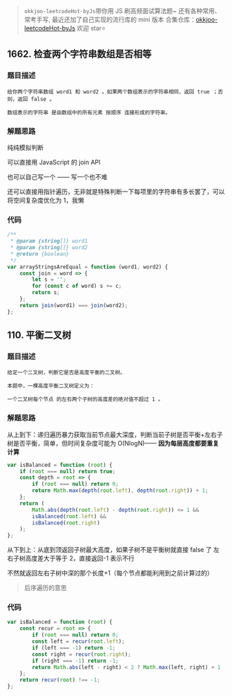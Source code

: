 > `okkjoo-leetcodeHot-byJs`带你用 JS 刷高频面试算法题~
> 还有各种常用、常考手写, 最近还加了自己实现的流行库的 mini 版本
> 合集仓库：[okkjoo-leetcodeHot-byJs](https://github.com/okkjoo/okkjoo-leetcodeHot-byJs)
> 欢迎 star⭐

## 1662. 检查两个字符串数组是否相等

### 题目描述

```
给你两个字符串数组 word1 和 word2 。如果两个数组表示的字符串相同，返回 true ；否则，返回 false 。

数组表示的字符串 是由数组中的所有元素 按顺序 连接形成的字符串。
```

### 解题思路

纯纯模拟判断

可以直接用 JavaScript 的 join API

也可以自己写一个 —— 写一个也不难

还可以直接用指针遍历，无非就是特殊判断一下每项里的字符串有多长罢了，可以将空间复杂度优化为 1，我懒

### 代码

```js
/**
 * @param {string[]} word1
 * @param {string[]} word2
 * @return {boolean}
 */
var arrayStringsAreEqual = function (word1, word2) {
	const join = word => {
		let s = '';
		for (const c of word) s += c;
		return s;
	};
	return join(word1) === join(word2);
};
```

## 110. 平衡二叉树

### 题目描述

```
给定一个二叉树，判断它是否是高度平衡的二叉树。

本题中，一棵高度平衡二叉树定义为：

一个二叉树每个节点 的左右两个子树的高度差的绝对值不超过 1 。
```

### 解题思路

从上到下：递归遍历暴力获取当前节点最大深度，判断当前子树是否平衡+左右子树是否平衡，简单，但时间复杂度可能为 O(NlogN)—— **因为每层高度都要重复计算**

```js
var isBalanced = function (root) {
	if (root === null) return true;
	const depth = root => {
		if (root === null) return 0;
		return Math.max(depth(root.left), depth(root.right)) + 1;
	};
	return (
		Math.abs(depth(root.left) - depth(root.right)) <= 1 &&
		isBalanced(root.left) &&
		isBalanced(root.right)
	);
};
```

从下到上：从底到顶返回子树最大高度，如果子树不是平衡树就直接 false 了
左右子树高度差大于等于 2，直接返回-1 表示不行

不然就返回左右子树中深的那个长度+1（每个节点都能利用到之前计算过的）

> 后序遍历的意思

### 代码

```js
var isBalanced = function (root) {
	const recur = root => {
		if (root === null) return 0;
		const left = recur(root.left);
		if (left === -1) return -1;
		const right = recur(root.right);
		if (right === -1) return -1;
		return Math.abs(left - right) < 2 ? Math.max(left, right) + 1 : -1;
	};
	return recur(root) !== -1;
};
```
